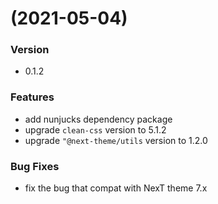 # (2021-05-04)

### Version

- 0.1.2

### Features

- add nunjucks dependency package
- upgrade `clean-css` version to 5.1.2
- upgrade `"@next-theme/utils` version to 1.2.0

### Bug Fixes

- fix the bug that compat with NexT theme 7.x
